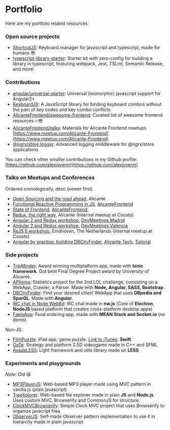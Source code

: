 # Portfolio
Here are my portfolio related resources

### Open source projects

- [ShortcutJS](https://github.com/coosto/ShortcutJS/): Keyboard manager for javascript and typescript, made for humans :sunglasses:
- [typescript-library-starter](https://github.com/alexjoverm/typescript-library-starter): Starter kit with zero-config for building a library in typescript, featuring webpack, Jest, TSLint, Semantic Release, and more!

### Contributions

- [angular/universal-starter](https://github.com/angular/universal-starter): Universal (isomorphic) javascript support for Angular2+
- [KeyboardJS](https://github.com/RobertWHurst/KeyboardJS): A JavaScript library for binding keyboard combos without the pain of key codes and key combo conflicts
- [AlicanteFrontend/awesome-frontend](https://github.com/AlicanteFrontend/awesome-frontend): Curated list of awesome frontend resources :star::sunglasses:
- [AlicanteFrontend/talks](https://github.com/AlicanteFrontend/talks): Materials for Alicante Frontend meetups [https://www.meetup.com/Alicante-Frontend](https://www.meetup.com/Alicante-Frontend)
- [@ngrx/store logger](https://github.com/btroncone/ngrx-store-logger): Advanced logging middleware for @ngrx/store applications

You can check other smaller contributions in my Github profile: [https://github.com/alexjoverm](https://github.com/alexjoverm)


### Talks on Meetups and Conferences

Ordered cronologically, desc (newer first)
- [Open Sourcing and the road ahead](https://docs.google.com/presentation/d/11xNQroYsmKTpLfzQewJWL4NCm1VEETIN9YLFDzgwBkM/edit?usp=sharing), Alicante
- [Functional Reactive Programming in JS](https://goo.gl/6nujMv), [AlicanteFrontend](https://www.meetup.com/Alicante-Frontend/events/236821806/)
- [State of Frontend](https://goo.gl/6nujMv), [AlicanteFrontend](https://www.meetup.com/Alicante-Frontend/events/236112157/),
- [Redux, the right way](https://goo.gl/oBQq5v), Alicante (Internal meetup at Coosto)
- [Angular 2 and Redux workshop](https://goo.gl/chyFAh), [DevMeetings Madrid](https://www.meetup.com/DevMeetings-Madrid/events/235570340/)
- [Angular 2 and Redux workshop](https://goo.gl/chyFAh), [DevMeetings Valencia](https://www.meetup.com/DevMeetings-Valencia/events/234262507/)
- [RxJS 5 workshop](https://goo.gl/X8BSL5), Eindhoven, The Netherlands (Internal meetup at Coosto)
- [Angular by practise: building DBCityFinder](https://goo.gl/m2ts24), [Alicante Tech](https://www.meetup.com/AlicanteTech/events/225370473/), [Tutorial](https://github.com/alexjoverm/MeetUp_DBCityFinder)

### Side projects

- [TripMinder](https://github.com/alexjoverm/TripMinder): Award winning multiplatform app, made with **Ionic framework**. Got best Final Degree Project award by University of Alicante.
- [APItems](https://github.com/alexjoverm/APitems): Statistics project for the 2nd LOL challenge, consisting on a WebApp, Crawler, a Parser. Made with **Node, Angular, SASS, Bootstrap**.
- [DBCityFinder](https://github.com/alexjoverm/DBCityFinder): Find your desired cities! WebApp that uses **DBpedia and SparQL**. Made with **Angular**.
- [IRC chat in Node WebKit](https://github.com/alexjoverm/IRC-nw.js-chat): IRC chat made in **nw.js** (Core of **Electron**, **NodeJS** based platform that creates cross-platform desktop apps)
- [FaeloApp](https://github.com/alexjoverm/Faelo-food-order-app-MEAN.js-): Food ordering app, made with **MEAN Stack and Socket.io** (no demo)

Non-JS:

- [FilmPuzzle](https://github.com/alexjoverm/FilmPuzzle): iPad app, game puzzle. [Link to iTunes](https://itunes.apple.com/es/app/id1003750928). **Swift**.
- [GaTe](https://github.com/alexjoverm/GaTe): Strategy and platform 2.5D videogame made in C++ and SFML
- [AvadaLESS](https://github.com/alexjoverm/AvadaLESS): Light framework and utils library made on **LESS**

### Experiments and playgrounds

_Note: Old_ :laughing:

- [MP3PlayerJS](https://github.com/alexjoverm/MP3PlayerJS): Web-based MP3 player made using MVC pattern in vanilla js (plain javascript)
- [TreeXplorer](https://github.com/alexjoverm/TreeXplorer): Web-based file explorer made in plain **JS** and **Node.js**. Uses custom MVC, Browserify and CommonJS for structure.
- [ClockMVCBrowserify](https://github.com/alexjoverm/ClockMVCBrowserify): Simple Clock MVC project that uses Browserify to organize javacript files
- [ObserverJS](https://github.com/alexjoverm/ObserverJS): Self-made Observer pattern implementation to use it in hierarchy made in plain javascript
